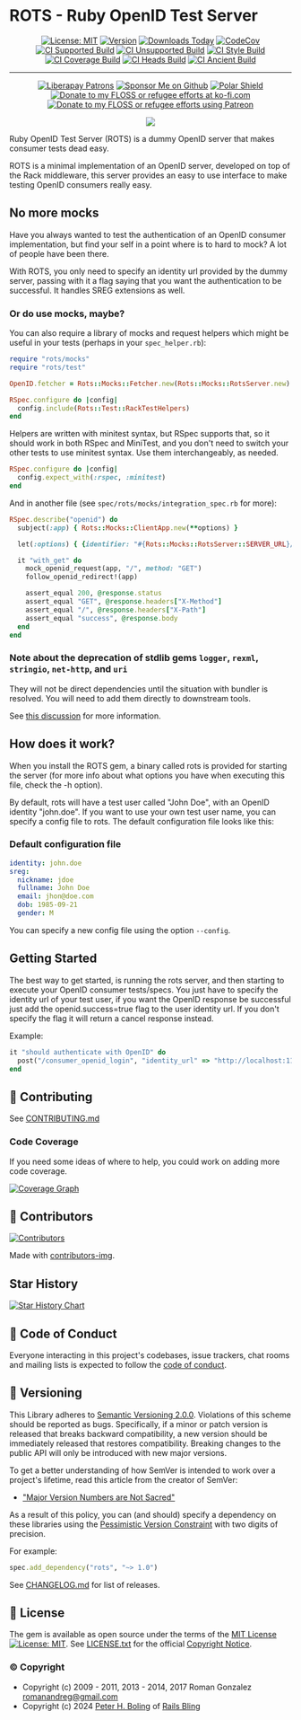 # ROTS - Ruby OpenID Test Server

<div id="badges">

<div align="center">

[![License: MIT](https://img.shields.io/badge/License-MIT-green.svg)](https://opensource.org/licenses/MIT)
[![Version](https://img.shields.io/gem/v/rots.svg)](https://rubygems.org/gems/rots)
[![Downloads Today](https://img.shields.io/gem/rd/rots.svg)](https://github.com/oauth-xx/rots)
[![CodeCov][🖇codecov-img♻️]][🖇codecov]
[![CI Supported Build][🚎s-wfi]][🚎s-wf]
[![CI Unsupported Build][🚎us-wfi]][🚎us-wf]
[![CI Style Build][🚎st-wfi]][🚎st-wf]
[![CI Coverage Build][🚎cov-wfi]][🚎cov-wf]
[![CI Heads Build][🚎hd-wfi]][🚎hd-wf]
[![CI Ancient Build][🚎an-wfi]][🚎an-wf]

[🖇codecov-img♻️]: https://codecov.io/gh/oauth-xx/rots/graph/badge.svg?token=qycnWzl6qM
[🖇codecov]: https://codecov.io/gh/oauth-xx/rots
[🚎s-wf]: https://github.com/oauth-xx/rots/actions/workflows/supported.yml
[🚎s-wfi]: https://github.com/oauth-xx/rots/actions/workflows/supported.yml/badge.svg
[🚎us-wf]: https://github.com/oauth-xx/rots/actions/workflows/unsupported.yml
[🚎us-wfi]: https://github.com/oauth-xx/rots/actions/workflows/unsupported.yml/badge.svg
[🚎st-wf]: https://github.com/oauth-xx/rots/actions/workflows/style.yml
[🚎st-wfi]: https://github.com/oauth-xx/rots/actions/workflows/style.yml/badge.svg
[🚎cov-wf]: https://github.com/oauth-xx/rots/actions/workflows/coverage.yml
[🚎cov-wfi]: https://github.com/oauth-xx/rots/actions/workflows/coverage.yml/badge.svg
[🚎hd-wf]: https://github.com/oauth-xx/rots/actions/workflows/heads.yml
[🚎hd-wfi]: https://github.com/oauth-xx/rots/actions/workflows/heads.yml/badge.svg
[🚎an-wf]: https://github.com/oauth-xx/rots/actions/workflows/ancient.yml
[🚎an-wfi]: https://github.com/oauth-xx/rots/actions/workflows/ancient.yml/badge.svg

</div>

-----

<div align="center">

[![Liberapay Patrons][⛳liberapay-img]][⛳liberapay]
[![Sponsor Me on Github][🖇sponsor-img]][🖇sponsor]
[![Polar Shield][🖇polar-img]][🖇polar]
[![Donate to my FLOSS or refugee efforts at ko-fi.com][🖇kofi-img]][🖇kofi]
[![Donate to my FLOSS or refugee efforts using Patreon][🖇patreon-img]][🖇patreon]

[⛳liberapay-img]: https://img.shields.io/liberapay/patrons/pboling.svg?logo=liberapay
[⛳liberapay]: https://liberapay.com/pboling/donate
[🖇sponsor-img]: https://img.shields.io/badge/Sponsor_Me!-pboling.svg?style=social&logo=github
[🖇sponsor]: https://github.com/sponsors/pboling
[🖇polar-img]: https://polar.sh/embed/seeks-funding-shield.svg?org=pboling
[🖇polar]: https://polar.sh/pboling
[🖇kofi-img]: https://img.shields.io/badge/buy%20me%20coffee-donate-yellow.svg
[🖇kofi]: https://ko-fi.com/O5O86SNP4
[🖇patreon-img]: https://img.shields.io/badge/patreon-donate-yellow.svg
[🖇patreon]: https://patreon.com/galtzo

<span class="badge-buymealatte">
<a href="https://www.buymeacoffee.com/pboling"><img src="https://img.buymeacoffee.com/button-api/?text=Buy me a latte&emoji=&slug=pboling&button_colour=FFDD00&font_colour=000000&font_family=Cookie&outline_colour=000000&coffee_colour=ffffff" /></a>
</span>

</div>
</div>

Ruby OpenID Test Server (ROTS) is a dummy OpenID server that makes consumer tests dead easy.

ROTS is a minimal implementation of an OpenID server, developed on top of the Rack middleware, this
server provides an easy to use interface to make testing OpenID consumers really easy.

## No more mocks

Have you always wanted to test the authentication of an OpenID consumer implementation, but find your self
in a point where is to hard to mock? A lot of people have been there.

With ROTS, you only need to specify an identity url provided by the dummy server, passing with it a flag
saying that you want the authentication to be successful. It handles SREG extensions as well.

### Or do use mocks, maybe?

You can also require a library of mocks and request helpers which might be useful in your tests (perhaps in your `spec_helper.rb`):

```ruby
require "rots/mocks"
require "rots/test"

OpenID.fetcher = Rots::Mocks::Fetcher.new(Rots::Mocks::RotsServer.new)

RSpec.configure do |config|
  config.include(Rots::Test::RackTestHelpers)
end
```

Helpers are written with minitest syntax,
but RSpec supports that, so it should work in both RSpec and MiniTest,
and you don't need to switch your other tests to use minitest syntax.
Use them interchangeably, as needed.
```ruby
RSpec.configure do |config|
  config.expect_with(:rspec, :minitest)
end
```

And in another file (see `spec/rots/mocks/integration_spec.rb` for more):

```ruby
RSpec.describe("openid") do
  subject(:app) { Rots::Mocks::ClientApp.new(**options) }

  let(:options) { {identifier: "#{Rots::Mocks::RotsServer::SERVER_URL}/john.doe?openid.success=true"} }

  it "with_get" do
    mock_openid_request(app, "/", method: "GET")
    follow_openid_redirect!(app)

    assert_equal 200, @response.status
    assert_equal "GET", @response.headers["X-Method"]
    assert_equal "/", @response.headers["X-Path"]
    assert_equal "success", @response.body
  end
end
```

### Note about the deprecation of stdlib gems `logger`, `rexml`, `stringio`, `net-http`, and `uri`

They will not be direct dependencies until the situation with bundler is resolved.
You will need to add them directly to downstream tools.

See [this discussion](https://github.com/rubygems/rubygems/issues/7178#issuecomment-2372558363) for more information.

## How does it work?

When you install the ROTS gem, a binary called rots is provided for starting the server (for more
info about what options you have when executing this file, check the -h option).

By default, rots will have a test user called "John Doe", with an OpenID identity "john.doe".
If you want to use your own test user name, you can specify a config file to rots. The
default configuration file looks like this:

### Default configuration file
```yaml
identity: john.doe
sreg:
  nickname: jdoe
  fullname: John Doe
  email: jhon@doe.com
  dob: 1985-09-21
  gender: M
```

You can specify a new config file using the option `--config`.

## Getting Started

The best way to get started, is running the rots server, and then starting to execute your OpenID consumer tests/specs. You just have to specify the identity url of your test user, if you want the OpenID response be successful just add the openid.success=true flag to the user identity url. If you don't specify the flag it
will return a cancel response instead.

Example:
```ruby
it "should authenticate with OpenID" do
  post("/consumer_openid_login", "identity_url" => "http://localhost:1132/john.doe?openid.success=true")
end
```

## 🤝 Contributing

See [CONTRIBUTING.md][🤝contributing]

[🤝contributing]: CONTRIBUTING.md

### Code Coverage

If you need some ideas of where to help, you could work on adding more code coverage.

[![Coverage Graph][🔑codecov-g]][🖇codecov]

[🔑codecov-g]: https://codecov.io/gh/oauth-xx/rots/graphs/tree.svg?token=qycnWzl6qM

## 🌈 Contributors

[![Contributors][🖐contributors-img]][🖐contributors]

Made with [contributors-img][🖐contrib-rocks].

[🖐contrib-rocks]: https://contrib.rocks
[🖐contributors]: https://github.com/oauth-xx/rots/graphs/contributors
[🖐contributors-img]: https://contrib.rocks/image?repo=oauth-xx/rots

## Star History

<a href="https://star-history.com/#oauth-xx/rots&Date">
 <picture>
   <source media="(prefers-color-scheme: dark)" srcset="https://api.star-history.com/svg?repos=oauth-xx/rots&type=Date&theme=dark" />
   <source media="(prefers-color-scheme: light)" srcset="https://api.star-history.com/svg?repos=oauth-xx/rots&type=Date" />
   <img alt="Star History Chart" src="https://api.star-history.com/svg?repos=oauth-xx/rots&type=Date" />
 </picture>
</a>

## 🪇 Code of Conduct

Everyone interacting in this project's codebases, issue trackers,
chat rooms and mailing lists is expected to follow the [code of conduct][🪇conduct].

[🪇conduct]: CODE_OF_CONDUCT.md

## 📌 Versioning

This Library adheres to [Semantic Versioning 2.0.0][📌semver].
Violations of this scheme should be reported as bugs.
Specifically, if a minor or patch version is released that breaks backward compatibility,
a new version should be immediately released that restores compatibility.
Breaking changes to the public API will only be introduced with new major versions.

To get a better understanding of how SemVer is intended to work over a project's lifetime,
read this article from the creator of SemVer:

- ["Major Version Numbers are Not Sacred"][📌major-versions-not-sacred]

As a result of this policy, you can (and should) specify a dependency on these libraries using
the [Pessimistic Version Constraint][📌pvc] with two digits of precision.

For example:

```ruby
spec.add_dependency("rots", "~> 1.0")
```

See [CHANGELOG.md][📌changelog] for list of releases.

[comment]: <> ( 📌 VERSIONING LINKS )

[📌pvc]: http://guides.rubygems.org/patterns/#pessimistic-version-constraint
[📌semver]: http://semver.org/
[📌major-versions-not-sacred]: https://tom.preston-werner.com/2022/05/23/major-version-numbers-are-not-sacred.html
[📌changelog]: CHANGELOG.md

## 📄 License

The gem is available as open source under the terms of
the [MIT License][📄license] [![License: MIT][📄license-img]][📄license-ref].
See [LICENSE.txt][📄license] for the official [Copyright Notice][📄copyright-notice-explainer].

[comment]: <> ( 📄 LEGAL LINKS )

[📄copyright-notice-explainer]: https://opensource.stackexchange.com/questions/5778/why-do-licenses-such-as-the-mit-license-specify-a-single-year
[📄license]: LICENSE.txt
[📄license-ref]: https://opensource.org/licenses/MIT
[📄license-img]: https://img.shields.io/badge/License-MIT-green.svg

### © Copyright

*  Copyright (c) 2009 - 2011, 2013 - 2014, 2017 Roman Gonzalez <romanandreg@gmail.com>
*  Copyright (c) 2024 [Peter H. Boling][peterboling] of [Rails Bling][railsbling]

[railsbling]: http://www.railsbling.com
[peterboling]: http://www.peterboling.com
[bundle-group-pattern]: https://gist.github.com/pboling/4564780
[documentation]: http://rdoc.info/github/oauth-xx/rots/frames
[homepage]: https://github.com/oauth-xx/rots
